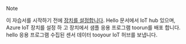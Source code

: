 > [!NOTE]
> 이 자습서를 시작하기 전에 [장치를 설정합니다](../articles/iot-hub/iot-hub-raspberry-pi-kit-node-get-started.md). Hello 문서에서 IoT hub 있으며, Azure IoT 장치를 설정 하 고 장치에서 샘플 응용 프로그램 toorun를 배포 합니다. hello 응용 프로그램 수집된 센서 데이터 tooyour IoT 허브를 보냅니다.
